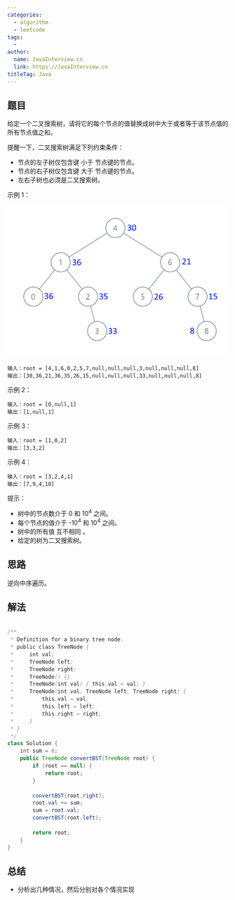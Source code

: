 ```yaml
---
categories:
  - algorithm
  - leetcode
tags:
  - 
author: 
  name: JavaInterview.cn
  link: https://JavaInterview.cn
titleTag: Java
---
```


## 题目

给定一个二叉搜索树，请将它的每个节点的值替换成树中大于或者等于该节点值的所有节点值之和。



提醒一下，二叉搜索树满足下列约束条件：

* 节点的左子树仅包含键 小于 节点键的节点。
* 节点的右子树仅包含键 大于 节点键的节点。
* 左右子树也必须是二叉搜索树。


示例 1：

![img.png](img.png)

    输入：root = [4,1,6,0,2,5,7,null,null,null,3,null,null,null,8]
    输出：[30,36,21,36,35,26,15,null,null,null,33,null,null,null,8]
示例 2：

    输入：root = [0,null,1]
    输出：[1,null,1]
示例 3：

    输入：root = [1,0,2]
    输出：[3,3,2]
示例 4：

    输入：root = [3,2,4,1]
    输出：[7,9,4,10]


提示：

* 树中的节点数介于 0 和 10<sup>4</sup> 之间。
* 每个节点的值介于 -10<sup>4</sup> 和 10<sup>4</sup> 之间。
* 树中的所有值 互不相同 。
* 给定的树为二叉搜索树。

## 思路

逆向中序遍历。

## 解法
```java

/**
 * Definition for a binary tree node.
 * public class TreeNode {
 *     int val;
 *     TreeNode left;
 *     TreeNode right;
 *     TreeNode() {}
 *     TreeNode(int val) { this.val = val; }
 *     TreeNode(int val, TreeNode left, TreeNode right) {
 *         this.val = val;
 *         this.left = left;
 *         this.right = right;
 *     }
 * }
 */
class Solution {
    int sum = 0;
    public TreeNode convertBST(TreeNode root) {
        if (root == null) {
            return root;
        }

        convertBST(root.right);
        root.val += sum;
        sum = root.val;
        convertBST(root.left);

        return root;
    }
}
```

## 总结

- 分析出几种情况，然后分别对各个情况实现 
